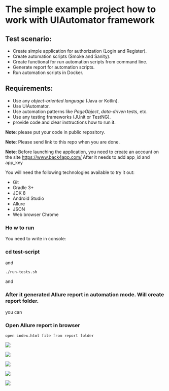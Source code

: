 # The simple example project how to work with UIAutomator framework

## Test scenario:
- Create simple application for authorization (Login and Register).
- Create automation scripts (Smoke and Sanity).
- Create functional for run automation scripts from command line.
- Generate report for automation scripts.
- Run automation scripts in Docker. 
    
## Requirements:
- Use any *object-oriented language* (Java or Kotlin).
- Use UIAutomator.
- Use automation patterns like *PageObject*, *data-driven* tests, etc.
- Use any testing frameworks (JUnit or TestNG). 
- provide code and clear instructions how to run it.

**Note**: please put your code in public repository.

**Note**: Please send link to this repo when you are done.

**Note**: Before launching the application, you need to create an account on the site https://www.back4app.com/ After it needs to add app_id and app_key

You will need the following technologies available to try it out:
* Git
* Gradle 3+
* JDK 8
* Android Studio
* Allure 
* JSON
* Web browser Chrome

### Ho w to run

 You need to write in console: 
 
 ### cd test-script
 
 and 
 
```./run-tests.sh ```

  and 
  
### After it generated Allure report in automation mode. Will create report folder.    

you can 

### Open Allure report in browser

```open index.html file from report folder```

![](https://d.radikal.ru/d25/2104/1f/19918842b925.png) 

![](https://d.radikal.ru/d15/2104/a0/400e63541d86.png)

![](https://a.radikal.ru/a40/2104/3e/3824f7a4009e.png)

![](https://a.radikal.ru/a16/2104/02/b01ec2dd0e81.png) 

![](https://c.radikal.ru/c12/2104/b0/213f8464e5fe.png) 

